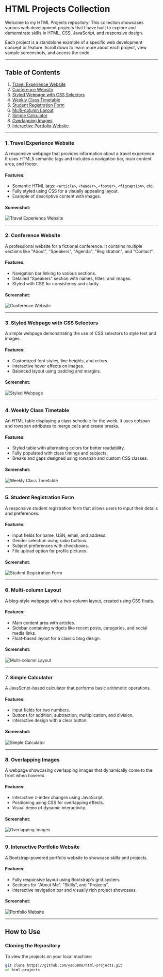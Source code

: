 # HTML Projects Collection

Welcome to my HTML Projects repository! This collection showcases various web development projects that I have built to explore and demonstrate skills in HTML, CSS, JavaScript, and responsive design.

Each project is a standalone example of a specific web development concept or feature. Scroll down to learn more about each project, view sample screenshots, and access the code.

---

## Table of Contents

1. [Travel Experience Website](#1-travel-experience-website)
2. [Conference Website](#2-conference-website)
3. [Styled Webpage with CSS Selectors](#3-styled-webpage-with-css-selectors)
4. [Weekly Class Timetable](#4-weekly-class-timetable)
5. [Student Registration Form](#5-student-registration-form)
6. [Multi-column Layout](#6-multi-column-layout)
7. [Simple Calculator](#7-simple-calculator)
8. [Overlapping Images](#8-overlapping-images)
9. [Interactive Portfolio Website](#9-interactive-portfolio-website)

---

### **1. Travel Experience Website**

A responsive webpage that provides information about a travel experience. It uses HTML5 semantic tags and includes a navigation bar, main content area, and footer.

#### Features:
- Semantic HTML tags: `<article>`, `<header>`, `<footer>`, `<figcaption>`, etc.
- Fully styled using CSS for a visually appealing layout.
- Example of descriptive content with images.

#### Screenshot:
![Travel Experience Website](assets/screenshots/travel_experience.png)

---

### **2. Conference Website**

A professional website for a fictional conference. It contains multiple sections like "About", "Speakers", "Agenda", "Registration", and "Contact".

#### Features:
- Navigation bar linking to various sections.
- Detailed "Speakers" section with names, titles, and images.
- Styled with CSS for consistency and clarity.

#### Screenshot:
![Conference Website](assets/screenshots/conference_website.png)

---

### **3. Styled Webpage with CSS Selectors**

A simple webpage demonstrating the use of CSS selectors to style text and images.

#### Features:
- Customized font styles, line heights, and colors.
- Interactive hover effects on images.
- Balanced layout using padding and margins.

#### Screenshot:
![Styled Webpage](assets/screenshots/css_selectors.png)

---

### **4. Weekly Class Timetable**

An HTML table displaying a class schedule for the week. It uses colspan and rowspan attributes to merge cells and create breaks.

#### Features:
- Styled table with alternating colors for better readability.
- Fully populated with class timings and subjects.
- Breaks and gaps designed using rowspan and custom CSS classes.

#### Screenshot:
![Weekly Class Timetable](assets/screenshots/class_timetable.png)

---

### **5. Student Registration Form**

A responsive student registration form that allows users to input their details and preferences.

#### Features:
- Input fields for name, USN, email, and address.
- Gender selection using radio buttons.
- Subject preferences with checkboxes.
- File upload option for profile pictures.

#### Screenshot:
![Student Registration Form](assets/screenshots/registration_form.png)

---

### **6. Multi-column Layout**

A blog-style webpage with a two-column layout, created using CSS floats.

#### Features:
- Main content area with articles.
- Sidebar containing widgets like recent posts, categories, and social media links.
- Float-based layout for a classic blog design.

#### Screenshot:
![Multi-column Layout](assets/screenshots/multi_column.png)

---

### **7. Simple Calculator**

A JavaScript-based calculator that performs basic arithmetic operations.

#### Features:
- Input fields for two numbers.
- Buttons for addition, subtraction, multiplication, and division.
- Interactive design with a clear button.

#### Screenshot:
![Simple Calculator](assets/screenshots/calculator.png)

---

### **8. Overlapping Images**

A webpage showcasing overlapping images that dynamically come to the front when hovered.

#### Features:
- Interactive z-index changes using JavaScript.
- Positioning using CSS for overlapping effects.
- Visual demo of dynamic interactivity.

#### Screenshot:
![Overlapping Images](assets/screenshots/overlapping_images.png)

---

### **9. Interactive Portfolio Website**

A Bootstrap-powered portfolio website to showcase skills and projects.

#### Features:
- Fully responsive layout using Bootstrap's grid system.
- Sections for "About Me", "Skills", and "Projects".
- Interactive navigation bar and visually rich project showcases.

#### Screenshot:
![Portfolio Website](assets/screenshots/portfolio.png)

---

## How to Use

### Cloning the Repository
To view the projects on your local machine:
```bash
git clone https://github.com/yadu080/html-projects.git
cd html-projects
